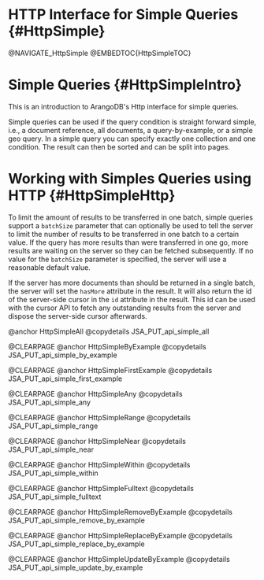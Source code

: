 HTTP Interface for Simple Queries {#HttpSimple}
===============================================

@NAVIGATE_HttpSimple
@EMBEDTOC{HttpSimpleTOC}

Simple Queries {#HttpSimpleIntro}
=================================

This is an introduction to ArangoDB's Http interface for simple queries.

Simple queries can be used if the query condition is straight forward simple,
i.e., a document reference, all documents, a query-by-example, or a simple geo
query. In a simple query you can specify exactly one collection and one
condition. The result can then be sorted and can be split into pages.

Working with Simples Queries using HTTP {#HttpSimpleHttp}
=========================================================

To limit the amount of results to be transferred in one batch, simple queries
support a `batchSize` parameter that can optionally be used to tell the server
to limit the number of results to be transferred in one batch to a certain
value. If the query has more results than were transferred in one go, more
results are waiting on the server so they can be fetched subsequently. If no
value for the `batchSize` parameter is specified, the server will use a
reasonable default value.

If the server has more documents than should be returned in a single batch, the
server will set the `hasMore` attribute in the result. It will also return the
id of the server-side cursor in the `id` attribute in the result.  This id can
be used with the cursor API to fetch any outstanding results from the server and
dispose the server-side cursor afterwards.

@anchor HttpSimpleAll
@copydetails JSA_PUT_api_simple_all

@CLEARPAGE
@anchor HttpSimpleByExample
@copydetails JSA_PUT_api_simple_by_example

@CLEARPAGE
@anchor HttpSimpleFirstExample
@copydetails JSA_PUT_api_simple_first_example

@CLEARPAGE
@anchor HttpSimpleAny
@copydetails JSA_PUT_api_simple_any

@CLEARPAGE
@anchor HttpSimpleRange
@copydetails JSA_PUT_api_simple_range

@CLEARPAGE
@anchor HttpSimpleNear
@copydetails JSA_PUT_api_simple_near

@CLEARPAGE
@anchor HttpSimpleWithin
@copydetails JSA_PUT_api_simple_within

@CLEARPAGE
@anchor HttpSimpleFulltext
@copydetails JSA_PUT_api_simple_fulltext

@CLEARPAGE
@anchor HttpSimpleRemoveByExample
@copydetails JSA_PUT_api_simple_remove_by_example

@CLEARPAGE
@anchor HttpSimpleReplaceByExample
@copydetails JSA_PUT_api_simple_replace_by_example

@CLEARPAGE
@anchor HttpSimpleUpdateByExample
@copydetails JSA_PUT_api_simple_update_by_example
